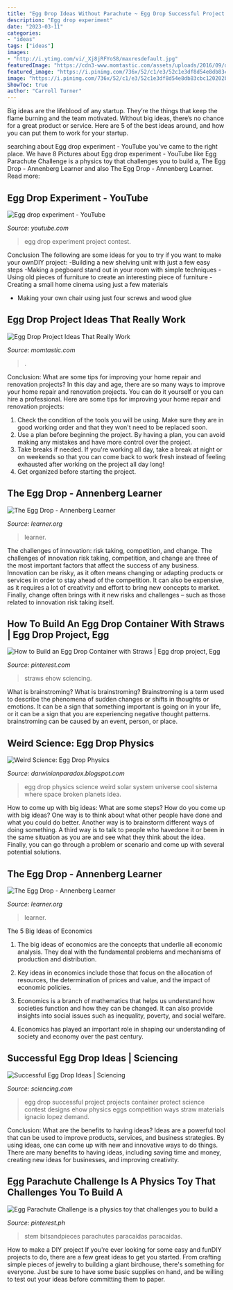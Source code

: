 ```yaml
---
title: "Egg Drop Ideas Without Parachute ~ Egg Drop Successful Project Projects Container Protect Science Contest Designs Ehow Physics Eggs Competition Ways Straw Materials Ignacio Lopez Demand"
description: "Egg drop experiment"
date: "2023-03-11"
categories:
- "ideas"
tags: ["ideas"]
images:
- "http://i.ytimg.com/vi/_Xj8jRFYoS8/maxresdefault.jpg"
featuredImage: "https://cdn3-www.momtastic.com/assets/uploads/2016/09/dsc_4019.jpg"
featured_image: "https://i.pinimg.com/736x/52/c1/e3/52c1e3df8d54e8db83cbc120202b3142--egg-drop-project-popsicle-sticks.jpg"
image: "https://i.pinimg.com/736x/52/c1/e3/52c1e3df8d54e8db83cbc120202b3142--egg-drop-project-popsicle-sticks.jpg"
ShowToc: true
author: "Carroll Turner"
---
```



Big ideas are the lifeblood of any startup. They’re the things that keep the flame burning and the team motivated. Without big ideas, there’s no chance for a great product or service. Here are 5 of the best ideas around, and how you can put them to work for your startup.

	

		
searching about Egg drop experiment - YouTube you've came to the right place. We have 8 Pictures about Egg drop experiment - YouTube like Egg Parachute Challenge is a physics toy that challenges you to build a, The Egg Drop - Annenberg Learner and also The Egg Drop - Annenberg Learner. Read more:
		
    
## Egg Drop Experiment - YouTube

<img loading=lazy src="http://i.ytimg.com/vi/_Xj8jRFYoS8/maxresdefault.jpg" onerror="this.onerror=null;this.src='https://tse3.mm.bing.net/th?id=OIP.WKl0XhcRGhzhnjFGqTEGrAHaEK&amp;pid=15.1';" alt="Egg drop experiment - YouTube">

_Source: youtube.com_

>egg drop experiment project contest. 

	

Conclusion
The following are some ideas for you to try if you want to make your ownDIY project: 
-Building a new shelving unit with just a few easy steps 
-Making a pegboard stand out in your room with simple techniques 
-Using old pieces of furniture to create an interesting piece of furniture 
-Creating a small home cinema using just a few materials 
- Making your own chair using just four screws and wood glue

    
## Egg Drop Project Ideas That Really Work

<img loading=lazy src="https://cdn3-www.momtastic.com/assets/uploads/2016/09/dsc_4019.jpg" onerror="this.onerror=null;this.src='https://tse4.mm.bing.net/th?id=OIP.FI4A18Sb4ibPUn67ccEF0gHaFj&amp;pid=15.1';" alt="Egg Drop Project Ideas That Really Work">

_Source: momtastic.com_

>. 

	

Conclusion: What are some tips for improving your home repair and renovation projects?
In this day and age, there are so many ways to improve your home repair and renovation projects. You can do it yourself or you can hire a professional. Here are some tips for improving your home repair and renovation projects: 
1. Check the condition of the tools you will be using. Make sure they are in good working order and that they won't need to be replaced soon. 
2. Use a plan before beginning the project. By having a plan, you can avoid making any mistakes and have more control over the project. 
3. Take breaks if needed. If you're working all day, take a break at night or on weekends so that you can come back to work fresh instead of feeling exhausted after working on the project all day long! 
4. Get organized before starting the project.

    
## The Egg Drop - Annenberg Learner

<img loading=lazy src="https://www.learner.org/wp-content/uploads/2020/05/two-bit-circus-project-playbook-educator-edition-project-21-the-egg-drop-scaled.jpg" onerror="this.onerror=null;this.src='https://tse1.mm.bing.net/th?id=OIP.5VsghaWRyY8LsXZMyiE9CAHaD1&amp;pid=15.1';" alt="The Egg Drop - Annenberg Learner">

_Source: learner.org_

>learner. 

	

The challenges of innovation: risk taking, competition, and change.
The challenges of innovation risk taking, competition, and change are three of the most important factors that affect the success of any business. Innovation can be risky, as it often means changing or adapting products or services in order to stay ahead of the competition. It can also be expensive, as it requires a lot of creativity and effort to bring new concepts to market. Finally, change often brings with it new risks and challenges – such as those related to innovation risk taking itself.

    
## How To Build An Egg Drop Container With Straws | Egg Drop Project, Egg

<img loading=lazy src="https://i.pinimg.com/736x/52/c1/e3/52c1e3df8d54e8db83cbc120202b3142--egg-drop-project-popsicle-sticks.jpg" onerror="this.onerror=null;this.src='https://tse3.mm.bing.net/th?id=OIP.Rg1EoYPF17b5LiAx336U_QEsDH&amp;pid=15.1';" alt="How to Build an Egg Drop Container with Straws | Egg drop project, Egg">

_Source: pinterest.com_

>straws ehow sciencing. 

	

What is brainstroming?
What is brainstroming? Brainstroming is a term used to describe the phenomena of sudden changes or shifts in thoughts or emotions. It can be a sign that something important is going on in your life, or it can be a sign that you are experiencing negative thought patterns. brainstroming can be caused by an event, person, or place.

    
## Weird Science: Egg Drop Physics

<img loading=lazy src="http://1.bp.blogspot.com/-X_UC8jF6gbU/UMYbrAV4xzI/AAAAAAAAAGg/qnvkxuVJSnM/s1600/Broken-Egg-Yolk-Egg-Shell.jpg" onerror="this.onerror=null;this.src='https://tse4.mm.bing.net/th?id=OIP.EEzO5ikj8c91RZKDYwJRKgHaEK&amp;pid=15.1';" alt="Weird Science: Egg Drop Physics">

_Source: darwinianparadox.blogspot.com_

>egg drop physics science weird solar system universe cool sistema where space broken planets idea. 

	

How to come up with big ideas: What are some steps?
How do you come up with big ideas? One way is to think about what other people have done and what you could do better. Another way is to brainstorm different ways of doing something. A third way is to talk to people who havedone it or been in the same situation as you are and see what they think about the idea. Finally, you can go through a problem or scenario and come up with several potential solutions.

    
## The Egg Drop - Annenberg Learner

<img loading=lazy src="https://www.learner.org/wp-content/uploads/2020/05/two-bit-circus-project-playbook-educator-edition-project-21-the-egg-drop-1298x672.jpg" onerror="this.onerror=null;this.src='https://tse2.mm.bing.net/th?id=OIP.dpPMftREAKAVWaugWSZLoAHaD1&amp;pid=15.1';" alt="The Egg Drop - Annenberg Learner">

_Source: learner.org_

>learner. 

	

The 5 Big Ideas of Economics
1. The big ideas of economics are the concepts that underlie all economic analysis. They deal with the fundamental problems and mechanisms of production and distribution.
2. Key ideas in economics include those that focus on the allocation of resources, the determination of prices and value, and the impact of economic policies.

3. Economics is a branch of mathematics that helps us understand how societies function and how they can be changed. It can also provide insights into social issues such as inequality, poverty, and social welfare.

4. Economics has played an important role in shaping our understanding of society and economy over the past century.

    
## Successful Egg Drop Ideas | Sciencing

<img loading=lazy src="http://img-aws.ehowcdn.com/877x500p/s3.amazonaws.com/photography.prod.demandstudios.com/86098338-2f02-46e0-a725-6016a673ae44.jpg" onerror="this.onerror=null;this.src='https://tse2.mm.bing.net/th?id=OIP.jO1INsbEdNUjLWY9N1vs4gHaEO&amp;pid=15.1';" alt="Successful Egg Drop Ideas | Sciencing">

_Source: sciencing.com_

>egg drop successful project projects container protect science contest designs ehow physics eggs competition ways straw materials ignacio lopez demand. 

	

Conclusion: What are the benefits to having ideas?
Ideas are a powerful tool that can be used to improve products, services, and business strategies. By using ideas, one can come up with new and innovative ways to do things. There are many benefits to having ideas, including saving time and money, creating new ideas for businesses, and improving creativity.

    
## Egg Parachute Challenge Is A Physics Toy That Challenges You To Build A

<img loading=lazy src="https://i.pinimg.com/736x/e9/6f/ac/e96facf496eb8afe7292f30c49565b0a--parachute-games-parachute-diy-kids.jpg" onerror="this.onerror=null;this.src='https://tse4.mm.bing.net/th?id=OIP.7di1usd7QTEdGFZo903hxQHaHa&amp;pid=15.1';" alt="Egg Parachute Challenge is a physics toy that challenges you to build a">

_Source: pinterest.ph_

>stem bitsandpieces parachutes paracaídas paracaidas. 

	

How to make a DIY project
If you're ever looking for some easy and funDIY projects to do, there are a few great ideas to get you started. From crafting simple pieces of jewelry to building a giant birdhouse, there's something for everyone. Just be sure to have some basic supplies on hand, and be willing to test out your ideas before committing them to paper.

